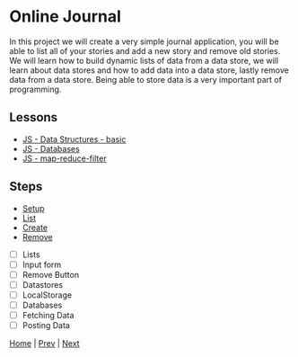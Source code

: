 # Online Journal

In this project we will create a very simple journal application, you will be able to list all of your stories and add a new story and remove old stories. We will learn how to build dynamic lists of data from a data store, we will learn about data stores and how to add data into a data store, lastly remove data from a data store. Being able to store data is a very important part of programming.

## Lessons

- [JS - Data Structures - basic](/data-structures)
- [JS - Databases](/databases)
- [JS - map-reduce-filter](/map-reduce-filter)


## Steps

- [Setup](/journal/setup)
- [List](/journal/list)
- [Create](/journal/create)
- [Remove](/journal/remove)

- [ ] Lists
- [ ] Input form
- [ ] Remove Button
- [ ] Datastores
- [ ] LocalStorage
- [ ] Databases
- [ ] Fetching Data
- [ ] Posting Data

[Home](/) | [Prev](/5-calculator) | [Next](/7-snake-game)
